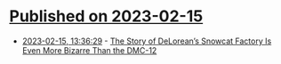 # [Published on 2023-02-15](index.md)

* [2023-02-15, 13:36:29](https://news.ycombinator.com/item?id=34803575) - [The Story of DeLorean’s Snowcat Factory Is Even More Bizarre Than the DMC-12](https://www.thedrive.com/news/40031/the-strange-story-of-john-deloreans-snowcat-factory-is-even-more-bizarre-than-the-dmc-12)
